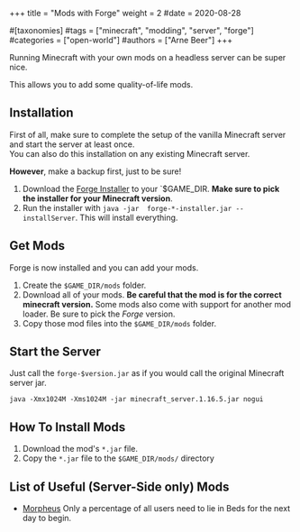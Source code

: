 +++
title = "Mods with Forge"
weight = 2
#date = 2020-08-28

#[taxonomies]
#tags = ["minecraft", "modding", "server", "forge"]
#categories = ["open-world"]
#authors = ["Arne Beer"]
+++

Running Minecraft with your own mods on a headless server can be super nice.

This allows you to add some quality-of-life mods.

## Installation

First of all, make sure to complete the setup of the vanilla Minecraft server and start the server at least once. \
You can also do this installation on any existing Minecraft server.

**However**, make a backup first, just to be sure!

1. Download the [Forge Installer](https://files.minecraftforge.net/maven/net/minecraftforge/forge/index_1.16.2.html) to your `$GAME_DIR. **Make sure to pick the installer for your Minecraft version**.
2. Run the installer with `java -jar  forge-*-installer.jar --installServer`. This will install everything.

## Get Mods

Forge is now installed and you can add your mods.

1. Create the `$GAME_DIR/mods` folder.
2. Download all of your mods. **Be careful that the mod is for the correct minecraft version.** Some mods also come with support for another mod loader. Be sure to pick the _Forge_ version.
3. Copy those mod files into the `$GAME_DIR/mods` folder.

## Start the Server

Just call the `forge-$version.jar` as if you would call the original Minecraft server jar.

```
java -Xmx1024M -Xms1024M -jar minecraft_server.1.16.5.jar nogui 
```

## How To Install Mods

1. Download the mod's `*.jar` file.
2. Copy the `*.jar` file to the `$GAME_DIR/mods/` directory

## List of Useful (Server-Side only) Mods

- [Morpheus](https://www.curseforge.com/minecraft/mc-mods/morpheus/) Only a percentage of all users need to lie in Beds for the next day to begin.
